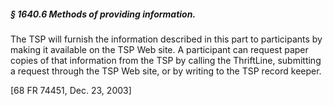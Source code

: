##### § 1640.6 Methods of providing information. #####

The TSP will furnish the information described in this part to participants by making it available on the TSP Web site. A participant can request paper copies of that information from the TSP by calling the ThriftLine, submitting a request through the TSP Web site, or by writing to the TSP record keeper.

[68 FR 74451, Dec. 23, 2003]